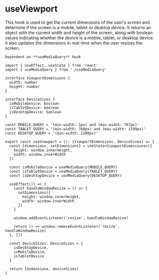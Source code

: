 # useViewport

This hook is used to get the current dimensions of the user's screen and determine if the screen is a mobile, tablet or desktop device. It returns an object with the current width and height of the screen, along with boolean values indicating whether the device is a mobile, tablet, or desktop device. It also updates the dimensions in real-time when the user resizes the screen.

`Dependent on **useMediaQuery** hook`

```
import { useEffect, useState } from 'react'
import { useMediaQuery } from './useMediaQuery'

interface ViewportDimensions {
  width: number
  height: number
}

interface DeviceSizes {
  isMobileDevice: boolean
  isTabletDevice: boolean
  isDesktopDevice: boolean
}

const MOBILE_QUERY = '(min-width: 1px) and (max-width: 767px)'
const TABLET_QUERY = '(min-width: 768px) and (max-width: 1199px)'
const DESKTOP_QUERY = '(min-width: 1200px)'

export const useViewport = (): [ViewportDimensions, DeviceSizes] => {
  const [dimensions, setDimensions] = useState<ViewportDimensions>({
    height: window.innerHeight,
    width: window.innerWidth
  })

  const isMobileDevice = useMediaQuery(MOBILE_QUERY)
  const isTabletDevice = useMediaQuery(TABLET_QUERY)
  const isDesktopDevice = useMediaQuery(DESKTOP_QUERY)

  useEffect(() => {
    const handleWindowResize = () => {
      setDimensions({
        height: window.innerHeight,
        width: window.innerWidth
      })
    }

    window.addEventListener('resize', handleWindowResize)

    return () => window.removeEventListener('resize', handleWindowResize)
  }, [])

  const deviceSizes: DeviceSizes = {
    isDesktopDevice,
    isMobileDevice,
    isTabletDevice
  }

  return [dimensions, deviceSizes]
}

```
